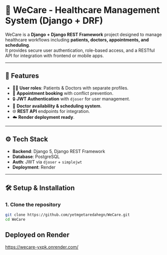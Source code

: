 # 🏥 WeCare - Healthcare Management System (Django + DRF)

WeCare is a **Django + Django REST Framework** project designed to manage healthcare workflows including **patients, doctors, appointments, and scheduling**.  
It provides secure user authentication, role-based access, and a RESTful API for integration with frontend or mobile apps.

---

## 🚀 Features
- 👩‍⚕️ **User roles**: Patients & Doctors with separate profiles.  
- 📅 **Appointment booking** with conflict prevention.  
- 🔒 **JWT Authentication** with `djoser` for user management.  
- 🏥 **Doctor availability & scheduling system**.  
- 🌐 **REST API** endpoints for integration.  
- ☁️ **Render deployment ready**.  

---

## ⚙️ Tech Stack
- **Backend**: Django 5, Django REST Framework  
- **Database**: PostgreSQL 
- **Auth**: JWT via `djoser` + `simplejwt`  
- **Deployment**: Render  


---

## 🛠️ Setup & Installation

### 1. Clone the repository
```bash
git clone https://github.com/yetmgetaredahegn/WeCare.git
cd WeCare
```
## Deployed on Render
https://wecare-yxpk.onrender.com/

